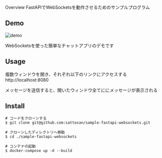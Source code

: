 Overview
FastAPIでWebSocketsを動作させるためのサンプルプログラム

## Demo

![demo](https://raw.github.com/wiki/sattosan/sample-fastapi-websockets/images/demo.gif)

WebSocketsを使った簡単なチャットアプリのデモです

## Usage
複数ウィンドウを開き、それぞれ以下のリンクにアクセスする
http://localhost:8080

メッセージを送信すると、開いたウィンドウ全てににメッセージが表示される

## Install

```
# コードをクローンする
$ git clone git@github.com:sattosan/sample-fastapi-websockets.git

# クローンしたディレクトリへ移動
$ cd ./sample-fastapi-websockets

# コンテナの起動
$ docker-compose up -d --build
```
